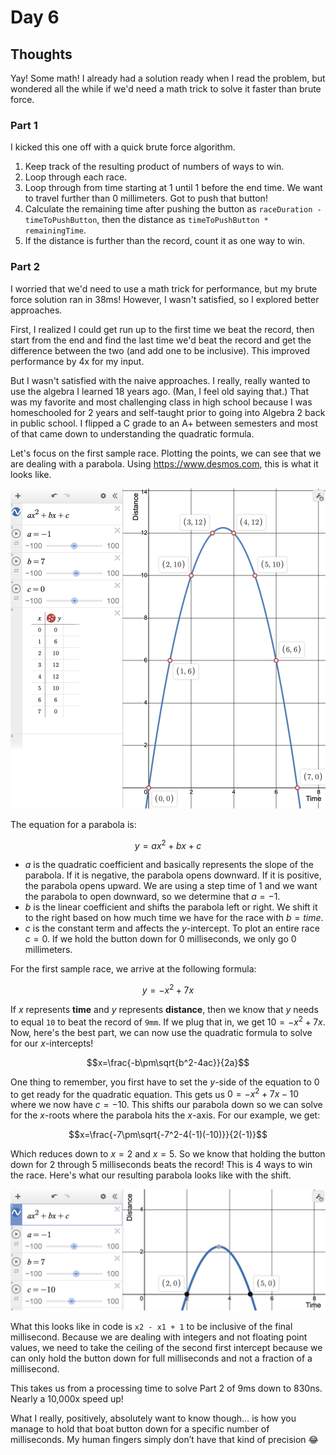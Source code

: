 # Day 6

## Thoughts

Yay! Some math! I already had a solution ready when I read the problem, but wondered all the while if we'd need a math trick to solve it faster than brute force.

### Part 1

I kicked this one off with a quick brute force algorithm. 

1. Keep track of the resulting product of numbers of ways to win.
2. Loop through each race.
3. Loop through from time starting at 1 until 1 before the end time. We want to travel further than 0 millimeters. Got to push that button!
4. Calculate the remaining time after pushing the button as `raceDuration - timeToPushButton`, then the distance as `timeToPushButton * remainingTime`.
5. If the distance is further than the record, count it as one way to win.

### Part 2

I worried that we'd need to use a math trick for performance, but my brute force solution ran in 38ms! However, I wasn't satisfied, so I explored better approaches.

First, I realized I could get run up to the first time we beat the record, then start from the end and find the last time we'd beat the record and get the difference between the two (and add one to be inclusive). This improved performance by 4x for my input.

But I wasn't satisfied with the naive approaches. I really, really wanted to use the algebra I learned 18 years ago. (Man, I feel old saying that.) That was my favorite and most challenging class in high school because I was homeschooled for 2 years and self-taught prior to going into Algebra 2 back in public school. I flipped a C grade to an A+ between semesters and most of that came down to understanding the quadratic formula. 

Let's focus on the first sample race. Plotting the points, we can see that we are dealing with a parabola. Using https://www.desmos.com, this is what it looks like.

![Parabola](parabola.png)

The equation for a parabola is:

$$y = ax^2 + bx + c$$

- $a$ is the quadratic coefficient and basically represents the slope of the parabola. If it is negative, the parabola opens downward. If it is positive, the parabola opens upward. We are using a step time of 1 and we want the parabola to open downward, so we determine that $a = -1$.
- $b$ is the linear coefficient and shifts the parabola left or right. We shift it to the right based on how much time we have for the race with $b = time$.
- $c$ is the constant term and affects the $y$-intercept. To plot an entire race $c = 0$. If we hold the button down for 0 milliseconds, we only go 0 millimeters.

For the first sample race, we arrive at the following formula:

$$y = -x^2 + 7x$$

If $x$ represents **time** and $y$ represents **distance**, then we know that $y$ needs to equal `10` to beat the record of `9mm`. If we plug that in, we get $10 = -x^2 + 7x$. Now, here's the best part, we can now use the quadratic formula to solve for our $x$-intercepts!

$$x=\frac{-b\pm\sqrt{b^2-4ac}}{2a}$$

One thing to remember, you first have to set the $y$-side of the equation to $0$ to get ready for the quadratic equation. This gets us $0 = -x^2 + 7x - 10$ where we now have $c = -10$. This shifts our parabola down so we can solve for the $x$-roots where the parabola hits the $x$-axis. For our example, we get:

$$x=\frac{-7\pm\sqrt{-7^2-4(-1)(-10)}}{2(-1)}$$

Which reduces down to $x = 2$ and $x = 5$. So we know that holding the button down for 2 through 5 milliseconds beats the record! This is 4 ways to win the race. Here's what our resulting parabola looks like with the shift.

![Parabola Shifted](parabola-shift.png)

What this looks like in code is `x2 - x1 + 1` to be inclusive of the final millisecond. Because we are dealing with integers and not floating point values, we need to take the ceiling of the second first intercept because we can only hold the button down for full milliseconds and not a fraction of a millisecond. 

This takes us from a processing time to solve Part 2 of 9ms down to 830ns. Nearly a 10,000x speed up!

What I really, positively, absolutely want to know though… is how you manage to hold that boat button down for a specific number of milliseconds. My human fingers simply don’t have that kind of precision 😂  
